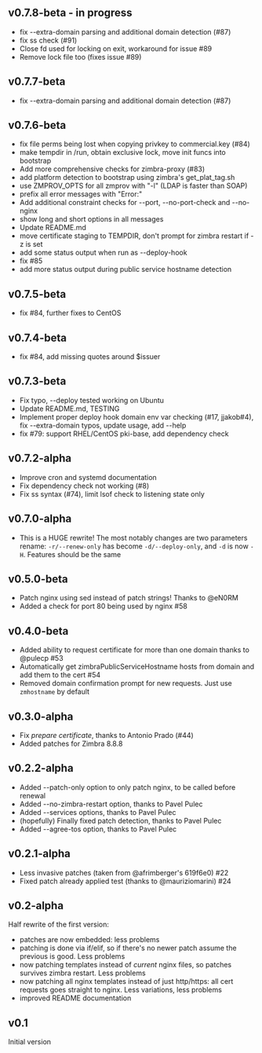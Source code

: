 ## v0.7.8-beta - in progress

* fix --extra-domain parsing and additional domain detection (#87)
* fix ss check (#91)
* Close fd used for locking on exit, workaround for issue #89
* Remove lock file too (fixes issue #89)

## v0.7.7-beta

* fix --extra-domain parsing and additional domain detection (#87)

## v0.7.6-beta

* fix file perms being lost when copying privkey to commercial.key (#84)
* make tempdir in /run, obtain exclusive lock, move init funcs into bootstrap
* Add more comprehensive checks for zimbra-proxy (#83)
* add platform detection to bootstrap using zimbra's get_plat_tag.sh
* use ZMPROV_OPTS for all zmprov with "-l" (LDAP is faster than SOAP)
* prefix all error messages with "Error:"
* Add additional constraint checks for --port, --no-port-check and --no-nginx
* show long and short options in all messages
* Update README.md
* move certificate staging to TEMPDIR, don't prompt for zimbra restart if -z is set
* add some status output when run as --deploy-hook
* fix #85
* add more status output during public service hostname detection

## v0.7.5-beta

* fix #84, further fixes to CentOS

## v0.7.4-beta

* fix #84, add missing quotes around $issuer

## v0.7.3-beta

* Fix typo, --deploy tested working on Ubuntu
* Update README.md, TESTING
* Implement proper deploy hook domain env var checking (#17, jjakob#4), fix --extra-domain typos, update usage, add --help
* fix #79: support RHEL/CentOS pki-base, add dependency check

## v0.7.2-alpha

* Improve cron and systemd documentation
* Fix dependency check not working (#8)
* Fix ss syntax (#74), limit lsof check to listening state only

## v0.7.0-alpha

* This is a HUGE rewrite! The most notably changes are two parameters rename: `-r/--renew-only` has become `-d/--deploy-only`, 
and `-d` is now `-H`. Features should be the same

## v0.5.0-beta

* Patch nginx using sed instead of patch strings! Thanks to @eN0RM
* Added a check for port 80 being used by nginx #58

## v0.4.0-beta

* Added ability to request certificate for more than one domain thanks to @pulecp #53 
* Automatically get zimbraPublicServiceHostname hosts from domain and add them to the cert #54
* Removed domain confirmation prompt for new requests. Just use `zmhostname` by default

## v0.3.0-alpha

* Fix *prepare certificate*, thanks to Antonio Prado (#44)
* Added patches for Zimbra 8.8.8

## v0.2.2-alpha

* Added --patch-only option to only patch nginx, to be called before renewal
* Added --no-zimbra-restart option, thanks to Pavel Pulec
* Added --services options, thanks to Pavel Pulec
* (hopefully) Finally fixed patch detection, thanks to Pavel Pulec
* Added --agree-tos option, thanks to Pavel Pulec

## v0.2.1-alpha

* Less invasive patches (taken from @afrimberger's 619f6e0) #22
* Fixed patch already applied test (thanks to @mauriziomarini) #24 

## v0.2-alpha

Half rewrite of the first version:
* patches are now embedded: less problems
* patching is done via if/elif, so if there's no newer patch assume the previous is good. Less problems
* now patching templates instead of *current* nginx files, so patches survives zimbra restart. Less problems
* now patching all nginx templates instead of just http/https: all cert requests goes straight to nginx. Less variations, less problems
* improved README documentation

## v0.1

Initial version
